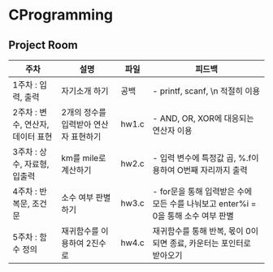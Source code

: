 # CProgramming
## Project Room

주차 | 설명 | 파일 | 피드백
-- | -- | -- | --
1주차 : 입력, 출력 | 자기소개 하기 | 공백 | - printf, scanf, \n 적절히 이용
2주차 : 변수, 연산자, 데이터 표현 | 2개의 정수를 입력받아 연산자 표현하기 | hw1.c | - AND, OR, XOR에 대응되는 연산자 이용
3주차 : 상수, 자료형, 입출력 | km를 mile로 계산하기 | hw2.c | - 입력 변수에 특정값 곱, %.f이용하여 O번째 자리까지 출력
4주차 : 반복문, 조건문 | 소수 여부 판별하기 | hw3.c | - for문을 통해 입력받은 수에 모든 수를 나눠보고 enter%i = 0을 통해 소수 여부 판별
5주차 : 함수 정의 | 재귀함수를 이용하여 2진수로 | hw4.c | 재귀함수를 통해 반복, 몫이 0이 되면 종료, 카운터는 포인터로 받아오기
